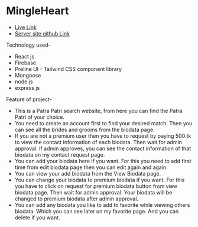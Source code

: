 # MingleHeart

- [Live Link](https://mingle-heart.web.app/)
- [Server site github Link](https://github.com/monjurBakthMazumder/Assignment-12-server-site)


Technology used-
- React js
- Firebase
- Preline UI - Tailwind CSS component library
- Mongoose
- node js
- express js

Feature of project-
- This is a Patra Patri search website, from here you can find the Patra Patri of your choice.
- You need to create an account first to find your desired match. Then you can see all the brides and grooms from the biodata page.
- If you are not a premium user then you have to request by paying 500 tk to view the contact information of each biodata. Then wait for admin approval. If admin approves, you can see the contact information of that biodata on my contact request page.
- You can add your biodata here if you want. For this you need to add first time from edit biodata page then you can edit again and again.
- You can view your add biodata from the View Biodata page.
- You can change your biodata to premium biodata if you want. For this you have to click on request for premium biodata button from view biodata page. Then wait for admin approval. Your biodata will be changed to premium biodata after admin approval.
- You can add any biodata you like to add to favorite while viewing others biodata. Which you can see later on my favorite page. And you can delete if you want.

